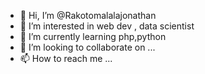 - 👋 Hi, I’m @Rakotomalalajonathan
- 👀 I’m interested in web dev , data scientist
- 🌱 I’m currently learning php,python
- 💞️ I’m looking to collaborate on ...
- 📫 How to reach me ...

<!---
Rakotomalalajonathan/Rakotomalalajonathan is a ✨ special ✨ repository because its `README.md` (this file) appears on your GitHub profile.
You can click the Preview link to take a look at your changes.
--->
